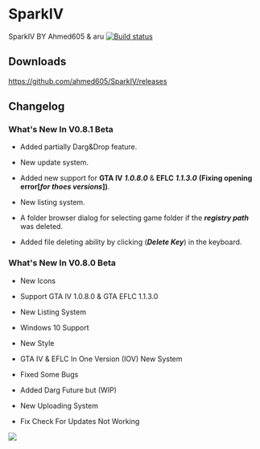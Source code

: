 # SparkIV
SparkIV BY Ahmed605 &amp; aru [![Build status](https://ci.appveyor.com/api/projects/status/lrpt58lpf5j192ok?svg=true)](https://ci.appveyor.com/project/q4a/sparkiv)

## Downloads
https://github.com/ahmed605/SparkIV/releases

## Changelog

### What's New In V0.8.1 Beta

* Added partially Darg&Drop feature.

* New update system.

* Added new support for **GTA IV** ***1.0.8.0*** & **EFLC** ***1.1.3.0*** **(Fixing opening error[***for thoes versions***])**.

* New listing system.

* A folder browser dialog for selecting game folder if the ***registry path*** was deleted.

* Added file deleting ability by clicking (***Delete Key***) in the keyboard.

### What's New In V0.8.0 Beta

* New Icons

* Support GTA IV 1.0.8.0 & GTA EFLC 1.1.3.0

* New Listing System

* Windows 10 Support 

* New Style

* GTA IV & EFLC In One Version (IOV) New System

* Fixed Some Bugs

* Added Darg Future but (WIP)

* New Uploading System

* Fix Check For Updates Not Working

![](https://img.gta5-mods.com/q75/images/gta-iv-loading-tune/1cf10b-Grand-Theft-Auto-IV-Logo.svg.png)
